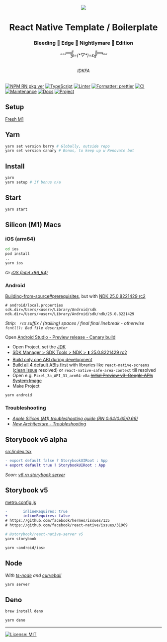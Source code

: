 <p align="center">
  <img src="https://user-images.githubusercontent.com/1881059/159564299-70d98608-6526-4437-ab51-6dc719d541e2.jpg">
</p>

<h1 align="center">React Native Template / Boilerplate</h1>
<h3 align="center">Bleeding 🔪 Edge 🌉 Night<s>ly</s>mare 🌃 Edition</h3>
<h6 align="center">““”̿ ̿ ̿ ̿ ̿’̿’̵͇̿̿з=(*▽*)=ε/̵͇̿̿/̿ ̿ ̿ ̿ ̿’““</h6>
<h6 align="center">IDKFA</h6>

[![NPM RN pkg ver](https://img.shields.io/badge/React%20Native-0.68.0-red.svg)](https://github.com/facebook/react-native/releases)
[![TypeScript](https://img.shields.io/badge/%3C%2F%3E-TypeScript-%230074c1.svg)](#)
[![Linter](https://badges.aleen42.com/src/eslint.svg)](#)
[![Formatter: prettier](https://img.shields.io/badge/Formatter-Prettier-f8bc45.svg)](#)
[![CI](https://github.com/leotm/react-native-template-new-architecture/actions/workflows/main.yml/badge.svg)](https://github.com/leotm/react-native-template-new-architecture/actions/workflows/main.yml)
[![Maintenance](https://img.shields.io/badge/Maintained%3F-yes-green.svg)](https://github.com/leotm/react-native-template-new-architecture/pulse)
[![Docs](https://img.shields.io/badge/Docs%3F-yes-green.svg)](https://github.com/leotm/react-native-template-new-architecture/wiki)
[![Project](https://img.shields.io/badge/Proj%3F-yes-green.svg)](https://github.com/leotm/react-native-template-new-architecture/projects/1)

## Setup

[Fresh M1](https://github.com/leotm/react-native-template-new-architecture/wiki/M1-Setup)

## Yarn

```sh
yarn set version berry # Globally, outside repo
yarn set version canary # Bonus, to keep up w Renovate bot
```

## Install

```sh
yarn
yarn setup # If bonus n/a
```

## Start

```sh
yarn start
```

## Silicon (M1) Macs

### iOS (arm64)

```sh
cd ios
pod install
..
yarn ios
```

_Or [iOS (Intel x86_64)](https://github.com/leotm/react-native-template-new-architecture/wiki/(New)-Architecture#building-for-ios-intel-x86_64-architecture)_

### Android

[Building-from-source#prerequisites](https://github.com/facebook/react-native/wiki/Building-from-source#prerequisites), but with [NDK 25.0.8221429 rc2](https://github.com/reactwg/react-native-releases/discussions/13#discussioncomment-2269256)

```
# android/local.properties
sdk.dir=/Users/<user>/Library/Android/sdk
ndk.dir=/Users/<user>/Library/Android/sdk/ndk/25.0.8221429
```

_Strip: ` rcX` suffix / (trailing) spaces / final final linebreak - otherwise `fcntl(): Bad file descriptor`_

Open [Android Studio - Preview release - Canary build](https://developer.android.com/studio/preview)
- Open Project, set the [JDK](https://github.com/leotm/react-native-template-new-architecture/wiki/Android#jdk)
- [SDK Manager > SDK Tools > NDK > ⬇️ 25.0.8221429 rc2](https://user-images.githubusercontent.com/1881059/158474758-c8c1412c-2f35-4d0d-abc7-6ba18c65827c.png)
- [Build only one ABI during development](https://reactnative.dev/docs/build-speed#build-only-one-abi-during-development-android-only)
- [Build all 4 default ABIs first](https://github.com/leotm/react-native-template-new-architecture/blob/master/android/gradle.properties#L33) with libraries like `react-native-screens` ([clean issue](https://github.com/reactwg/react-native-releases/discussions/13#discussioncomment-2254502) resolved) or `react-native-safe-area-context` till resolved
- Open e.g. `Pixel_3a_API_31_arm64-v8a` <s>[Initial Preview v3: Google APIs System Image](https://github.com/google/android-emulator-m1-preview)</s>
- Make Project
  
```sh
yarn android
```

### Troubleshooting

- _[Apple Silicon (M1) troubleshooting guide (RN 0.64/0.65/0.66)](https://github.com/facebook/react-native/issues/31941)_
- _[New Architecture - Troubleshooting](https://reactnative.dev/docs/next/new-architecture-troubleshooting)_

## Storybook v6 alpha

[src/index.tsx](https://github.com/leotm/react-native-template-new-architecture/blob/master/src/index.tsx#L123)

```diff
- export default false ? StorybookUIRoot : App 
+ export default true ? StorybookUIRoot : App 
```
  
_Soon: [v6 rn storybook server](https://github.com/storybookjs/react-native/projects/2#card-68690945)_

## Storybook v5

[metro.config.js](https://github.com/leotm/react-native-template-new-architecture/blob/master/metro.config.js#L16)
  
```diff
-       inlineRequires: true
+       inlineRequires: false
# https://github.com/facebook/hermes/issues/135
# https://github.com/facebook/react-native/issues/31969
```

```sh
# @storybook/react-native-server v5
yarn storybook
```
  
```sh
yarn <android/ios>
```

## Node

_With [ts-node](https://github.com/TypeStrong/ts-node) and [curveball](https://github.com/curveball)_

```sh
yarn server
```
  
## Deno
  
```sh
brew install deno
```
  
```sh
yarn deno
```

---

[![License: MIT](https://img.shields.io/badge/License-MIT-yellow.svg)](#)
